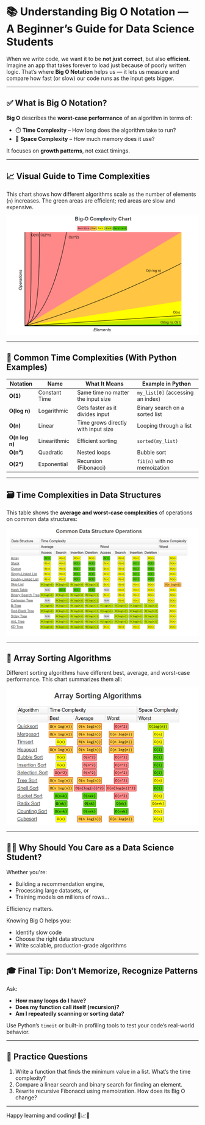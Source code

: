 # 📚 Understanding Big O Notation — A Beginner’s Guide for Data Science Students

When we write code, we want it to be **not just correct**, but also **efficient**. Imagine an app that takes forever to load just because of poorly written logic. That’s where **Big O Notation** helps us — it lets us measure and compare how fast (or slow) our code runs as the input gets bigger.

---

## ✅ What is Big O Notation?

**Big O** describes the **worst-case performance** of an algorithm in terms of:

- ⏱️ **Time Complexity** – How long does the algorithm take to run?
- 🧠 **Space Complexity** – How much memory does it use?

It focuses on **growth patterns**, not exact timings.

---

## 📈 Visual Guide to Time Complexities

This chart shows how different algorithms scale as the number of elements (`n`) increases. The green areas are efficient; red areas are slow and expensive.

![Big-O Complexity Chart](https://github.com/bakshitarun/Learn/blob/277dd22f33a6b950844c57e7a14863c86ec9fecf/Python/images/big_o_complexity_chart.png)

---

## 🔢 Common Time Complexities (With Python Examples)

| Notation     | Name           | What It Means                               | Example in Python                    |
|--------------|----------------|----------------------------------------------|--------------------------------------|
| **O(1)**     | Constant Time  | Same time no matter the input size           | `my_list[0]` (accessing an index)    |
| **O(log n)** | Logarithmic    | Gets faster as it divides input              | Binary search on a sorted list       |
| **O(n)**     | Linear         | Time grows directly with input size          | Looping through a list               |
| **O(n log n)**| Linearithmic  | Efficient sorting                            | `sorted(my_list)`                    |
| **O(n²)**    | Quadratic      | Nested loops                                 | Bubble sort                          |
| **O(2ⁿ)**    | Exponential    | Recursion (Fibonacci)                        | `fib(n)` with no memoization         |

---

## 🗃️ Time Complexities in Data Structures

This table shows the **average and worst-case complexities** of operations on common data structures:

![Common Data Structure Operations](https://github.com/bakshitarun/Learn/blob/277dd22f33a6b950844c57e7a14863c86ec9fecf/Python/images/data_structure_operations.png)

---

## 🧮 Array Sorting Algorithms

Different sorting algorithms have different best, average, and worst-case performance. This chart summarizes them all:

![Array Sorting Algorithms](https://github.com/bakshitarun/Learn/blob/277dd22f33a6b950844c57e7a14863c86ec9fecf/Python/images/array_sorting_algorithms.png)

---

## 🧑‍🏫 Why Should You Care as a Data Science Student?

Whether you're:
- Building a recommendation engine,
- Processing large datasets, or
- Training models on millions of rows...

Efficiency matters.

Knowing Big O helps you:
- Identify slow code
- Choose the right data structure
- Write scalable, production-grade algorithms

---

## 🎓 Final Tip: Don’t Memorize, Recognize Patterns

Ask:
- **How many loops do I have?**
- **Does my function call itself (recursion)?**
- **Am I repeatedly scanning or sorting data?**

Use Python’s `timeit` or built-in profiling tools to test your code’s real-world behavior.

---

## 📌 Practice Questions

1. Write a function that finds the minimum value in a list. What’s the time complexity?
2. Compare a linear search and binary search for finding an element.
3. Rewrite recursive Fibonacci using memoization. How does its Big O change?

---

Happy learning and coding! 🐍📈💡
